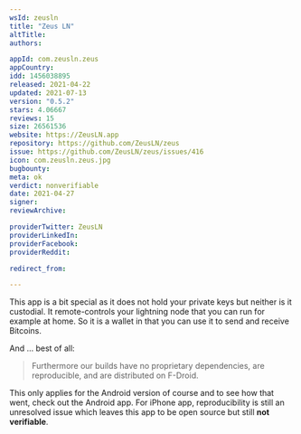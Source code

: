 ```yaml
---
wsId: zeusln
title: "Zeus LN"
altTitle: 
authors:

appId: com.zeusln.zeus
appCountry: 
idd: 1456038895
released: 2021-04-22
updated: 2021-07-13
version: "0.5.2"
stars: 4.06667
reviews: 15
size: 26561536
website: https://ZeusLN.app
repository: https://github.com/ZeusLN/zeus
issue: https://github.com/ZeusLN/zeus/issues/416
icon: com.zeusln.zeus.jpg
bugbounty: 
meta: ok
verdict: nonverifiable
date: 2021-04-27
signer: 
reviewArchive:

providerTwitter: ZeusLN
providerLinkedIn: 
providerFacebook: 
providerReddit: 

redirect_from:

---
```


This app is a bit special as it does not hold your private keys but neither is
it custodial. It remote-controls your lightning node that you can run for
example at home. So it is a wallet in that you can use it to send and receive
Bitcoins.

And ... best of all:

> Furthermore our builds have no proprietary dependencies, are reproducible, and
  are distributed on F-Droid.

This only applies for the Android version of course and to see how that went,
check out the Android app. For iPhone app, reproducibility is still an
unresolved issue which leaves this app to be open source but still
**not verifiable**.
